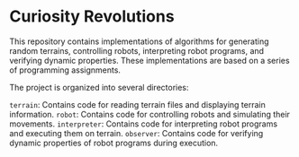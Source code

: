 # Curiosity Revolutions

This repository contains implementations of algorithms for generating random terrains, controlling robots, interpreting robot programs, and verifying dynamic properties. These implementations are based on a series of programming assignments.

The project is organized into several directories:

`terrain`: Contains code for reading terrain files and displaying terrain information.
`robot`: Contains code for controlling robots and simulating their movements.
`interpreter`: Contains code for interpreting robot programs and executing them on terrain.
`observer`: Contains code for verifying dynamic properties of robot programs during execution.

